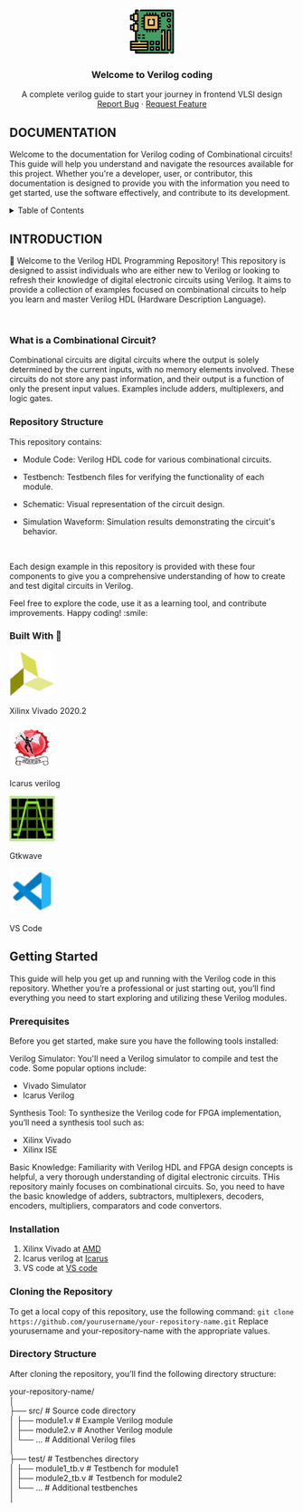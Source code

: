 <!-- PROJECT LOGO -->
<br />
<div align="center">
  <a href="https://github.com/SUHANI102003/VERILOG-COMBINATIONAL_CIRCUITS">
    <img src="images/motherboard.png" alt="Logo" width="80" height="80">
  </a>
  
  <h3 align="center">Welcome to Verilog coding</h3>

  <p align="center">
   A complete verilog guide to start your journey in frontend VLSI design
    <br />
    <a href="https://github.com/othneildrew/Best-README-Template/issues/new?labels=bug&template=bug-report---.md">Report Bug</a>
    ·
    <a href="https://github.com/othneildrew/Best-README-Template/issues/new?labels=enhancement&template=feature-request---.md">Request Feature</a>
  </p>
</div>


<!-- TABLE OF CONTENTS -->
## DOCUMENTATION
<p>Welcome to the documentation for Verilog coding of Combinational circuits! This guide will help you understand and navigate the resources available for this project. Whether you're a developer, user, or contributor, this documentation is designed to provide you with the information you need to get started, use the software effectively, and contribute to its development.
  <details>
</p>
  <summary>Table of Contents</summary>
  <ol>
    <li>
      <a href="#introduction">Introduction</a>
      <ul>
        <li><a href="#what-is-a-combinational-circuit-?">What is a combinational circuit ?</a></li>
      </ul>
      <ul>
        <li><a href="#repository-structure">Repository Structure</a></li>
      </ul>
      <ul>
        <li><a href="#built-with">Built with</a></li>
      </ul>
    </li>
    <li>
      <a href="#getting-started">Getting Started</a>
      <ul>
        <li><a href="#prerequisites">Prerequisites</a></li>
        <li><a href="#installation">Installation</a></li>
      </ul>
    </li>
    <li><a href="#usage">Usage</a></li>
    <li><a href="#roadmap">Roadmap</a></li>
    <li><a href="#contributing">Contributing</a></li>
    <li><a href="#license">License</a></li>
    <li><a href="#contact">Contact</a></li>
    <li><a href="#acknowledgments">Acknowledgments</a></li>
  </ol>
</details>

<!-- ABOUT THE PROJECT -->
## INTRODUCTION
<p>👋 Welcome to the Verilog HDL Programming Repository! This repository is designed to assist individuals who are either new to Verilog or looking to refresh their knowledge of digital electronic circuits using Verilog. It aims to provide a collection of examples focused on combinational circuits to help you learn and master Verilog HDL (Hardware Description Language).</p>

<br />

### What is a Combinational Circuit?
<p>Combinational circuits are digital circuits where the output is solely determined by the current inputs, with no memory elements involved. These circuits do not store any past information, and their output is a function of only the present input values. Examples include adders, multiplexers, and logic gates.</p>


### Repository Structure
This repository contains:

  * Module Code: Verilog HDL code for various combinational circuits.

  * Testbench: Testbench files for verifying the functionality of each module.

  * Schematic: Visual representation of the circuit design.

  * Simulation Waveform: Simulation results demonstrating the circuit's behavior.

<br />
</p>
<p>Each design example in this repository is provided with these four components to give you a comprehensive understanding of how to create and test digital circuits in Verilog.</p>

<p>Feel free to explore the code, use it as a learning tool, and contribute improvements. Happy coding! :smile: </p>


### Built With 🔧
<div>
 <a href="https://github.com/SUHANI102003/VERILOG-COMBINATIONAL_CIRCUITS">
    <img src="images/vivado.png" alt="Xilinx vivado" width="80" height="80">
 </a>
<p>Xilinx Vivado 2020.2</p>
</div>

<div>
 <a href="https://github.com/SUHANI102003/VERILOG-COMBINATIONAL_CIRCUITS">
    <img src="images/Icarus_Verilog_logo2.png" alt="Icarus verilog" width="80" height="80">
 </a>
<p>Icarus verilog</p>
</div>
  
<div>
 <a href="https://github.com/SUHANI102003/VERILOG-COMBINATIONAL_CIRCUITS">
    <img src="images/gtkwave.png" alt="Gtkwave" width="80" height="80">
 </a>
<p>Gtkwave</p>
</div>

<div>
 <a href="https://github.com/SUHANI102003/VERILOG-COMBINATIONAL_CIRCUITS">
    <img src="images/icons8-visual-studio-code-48.png" alt="Logo" width="80" height="80">
 </a>
<p>VS Code</p>
</div>

<!-- GETTING STARTED -->
## Getting Started

This guide will help you get up and running with the Verilog code in this repository. Whether you’re a professional or just starting out, you’ll find everything you need to start exploring and utilizing these Verilog modules.

### Prerequisites
Before you get started, make sure you have the following tools installed:

Verilog Simulator: You'll need a Verilog simulator to compile and test the code. Some popular options include:

* Vivado Simulator
* Icarus Verilog
  
Synthesis Tool: To synthesize the Verilog code for FPGA implementation, you’ll need a synthesis tool such as:

* Xilinx Vivado
* Xilinx ISE
  
Basic Knowledge: Familiarity with Verilog HDL and FPGA design concepts is helpful, a very thorough understanding of digital electronic circuits. THis repository mainly focuses on combinational circuits. So, you need to have the basic knowledge of adders, subtractors, multiplexers, decoders, encoders, multipliers, comparators and code convertors.


### Installation

1. Xilinx Vivado at [AMD](https://www.amd.com/en.html)
2. Icarus verilog at [Icarus](https://bleyer.org/icarus/)
3. VS code at [VS code](https://code.visualstudio.com/Download)


### Cloning the Repository
To get a local copy of this repository, use the following command:
`git clone https://github.com/yourusername/your-repository-name.git`
Replace yourusername and your-repository-name with the appropriate values.

### Directory Structure

After cloning the repository, you’ll find the following directory structure:

your-repository-name/ <br>
│  <br>
├── src/              # Source code directory  <br>
│   ├── module1.v     # Example Verilog module   <br>
│   ├── module2.v     # Another Verilog module  <br>
│   └── ...           # Additional Verilog files  <br>
│  <br>
├── test/             # Testbenches directory  <br>
│   ├── module1_tb.v  # Testbench for module1  <br>
│   ├── module2_tb.v  # Testbench for module2  <br>
│   └── ...           # Additional testbenches  <br>
│  <br>


